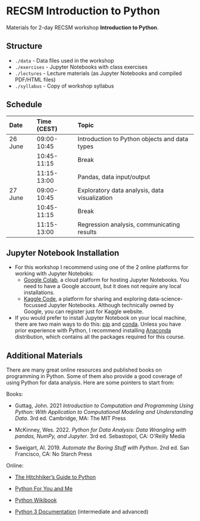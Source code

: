 # RECSM Introduction to Python

Materials for 2-day RECSM workshop **Introduction to Python**.

## Structure

- `./data` - Data files used in the workshop
- `./exercises` - Jupyter Notebooks with class exercises
- `./lectures` - Lecture materials (as Jupyter Notebooks and compiled PDF/HTML files)
- `./syllabus` - Copy of workshop syllabus

## Schedule

| Date    | Time (CEST)   | Topic                                         |
|:--------|:--------------|:----------------------------------------------|
| 26 June | 09:00-10:45   | Introduction to Python objects and data types |
|         | 10:45-11:15   | Break                                         |
|         | 11:15-13:00   | Pandas, data input/output                     |
| 27 June | 09:00-10:45   | Exploratory data analysis, data visualization |
|         | 10:45-11:15   | Break                                         |
|         | 11:15-13:00   | Regression analysis, communicating results    |

## Jupyter Notebook Installation

- For this workshop I recommend using one of the 2 online platforms for working with Jupyter Noteboks:
  - [Google Colab](https://colab.research.google.com/notebooks/intro.ipynb), a cloud platform for hosting Jupyter Notebooks. You need to have a Google account, but it does not require any local installations.
  - [Kaggle Code](https://www.kaggle.com/code), a platform for sharing and exploring data-science-focussed Jupyter Notebooks. Although technically owned by Google, you can register just for Kaggle website.
- If you would prefer to install Jupyter Notebook on your local machine, there are two main ways to do this: [pip](https://jupyter.readthedocs.io/en/latest/install/notebook-classic.html#alternative-for-experienced-python-users-installing-jupyter-with-pip) and [conda](https://jupyter.readthedocs.io/en/latest/install/notebook-classic.html#installing-jupyter-using-anaconda-and-conda). Unless you have prior experience with Python, I recommend installing [Anaconda](https://www.anaconda.com/products/individual) distribution, which contains all the packages required for this course.

## Additional Materials

There are many great online resources and published books on programming in Python. Some of them also provide a good coverage of using Python for data analysis. Here are some pointers to start from:

Books:

- Guttag, John. 2021 *Introduction to Computation and Programming Using Python: With Application to Computational Modeling and Understanding Data*. 3rd ed. Cambridge, MA: The MIT Press

- McKinney, Wes. 2022. *Python for Data Analysis: Data Wrangling with pandas, NumPy, and Jupyter*. 3rd ed. Sebastopol, CA: O'Reilly Media
  
- Sweigart, Al. 2019. *Automate the Boring Stuff with Python*. 2nd ed. San Francisco, CA: No
Starch Press

Online:

- [The Hitchhiker’s Guide to Python](https://docs.python-guide.org/)

- [Python For You and Me](https://pymbook.readthedocs.io/en/latest/)

- [Python Wikibook](https://en.wikibooks.org/wiki/Python_Programming)

- [Python 3 Documentation](https://docs.python.org/3/) (intermediate and advanced)
